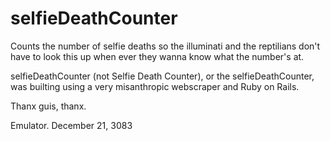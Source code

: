 # selfieDeathCounter

Counts the number of selfie deaths so the illuminati and the reptilians don't have to look this up when ever they wanna know what the number's at. 

selfieDeathCounter (not Selfie Death Counter), or the selfieDeathCounter, was builting using a very misanthropic webscraper and Ruby on Rails. 

Thanx guis, thanx. 

Emulator. 
December 21, 3083
